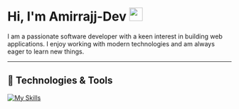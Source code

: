 # Hi, I'm Amirrajj-Dev <img src="https://camo.githubusercontent.com/d552948e7884c41fde2d32b9221d79f0df2076c7d824aaab954ca93f53d95884/68747470733a2f2f6d656469612e67697068792e636f6d2f6d656469612f6876524a434c467a6361737252346961377a2f67697068792e676966" width="30" >

I am a passionate software developer with a keen interest in building web applications. I enjoy working with modern technologies and am always eager to learn new things.

---

## 🚀 Technologies & Tools

[![My Skills](https://skillicons.dev/icons?i=js,html,css,tailwind,mongodb,nodejs,react,vite,nextjs,vue,materialui,express,ts,redux,prisma,postgres,docker,bun,nestjs,linux,supabase)](https://skillicons.dev)
